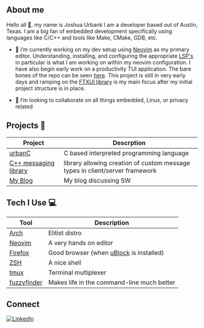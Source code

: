 <!--
**JBank25/JBank25** is a ✨ _special_ ✨ repository because its `README.md` (this file) appears on your GitHub profile.

Here are some ideas to get you started:

- 🔭 I’m currently working on ...
- 🌱 I’m currently learning ...
- 👯 I’m looking to collaborate on ...
- 🤔 I’m looking for help with ...
- 💬 Ask me about ...
- 📫 How to reach me: ...
- 😄 Pronouns: ...
- ⚡ Fun fact: ...
-->

## About me
Hello all 👋, my name is Joshua Urbank I am a developer based out of Austin,
Texas. I am a big fan of embedded development specifically using languages like
C/C++ and tools like Make, CMake, GDB, etc.

- 🔭 I’m currently working on my dev setup using [Neovim](https://neovim.io/)
  as my primary editor. Understanding, installing, and configuring the
appropriate [LSP's](https://neovim.io/doc/user/lsp.html) in particular is what
I am working on within my neovim configuration. I have also begin early work on
a productivity TUI application. The bare bones of the repo can be seen
[here](https://github.com/JBank25/TrackerTui). This project is still in very
early days and ramping on the [FTXUI
library](https://arthursonzogni.github.io/FTXUI/) is my main focus after my
initial project structure is in place.

- 👯 I’m looking to collaborate on all things embedded, Linux, or privacy related

## Projects 🔨
| Project | Descrption |
| -------- | ------- |
| [urbanC](https://github.com/JBank25/urbanC)| C based interpreted programming language |
| [C++ messaging library](https://github.com/JBank25/Server-Client-Network)| library allowing creation of custom message types in client/server framework|
| [My Blog](https://jurbank.substack.com/)| My blog discussing SW |

## Tech I Use 💻
| Tool     | Description |
| -------- | ------- |
| [Arch](https://archlinux.org/)  | Elitist distro     |
| [Neovim](https://neovim.io/)  | A very hands on editor |
| [Firefox](https://www.mozilla.org/en-US/firefox/new/?xv=refresh-new&v=a)  | Good browser (when [uBlock](https://ublockorigin.com/) is installed)|
| [ZSH](https://www.zsh.org/)  | A nice shell     |
| [tmux](https://github.com/tmux/tmux/wiki)  | Terminal multiplexer     |
| [fuzzyfinder](https://junegunn.github.io/fzf/)    | Makes life in the command-line much better|

## Connect 
[![LinkedIn](https://img.shields.io/badge/LinkedIn-0077B5?style=for-the-badge&logo=linkedin&logoColor=white)](https://www.linkedin.com/in/joshua-urbank)
